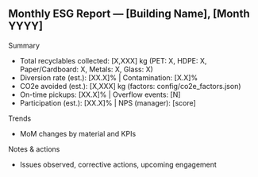 ## Monthly ESG Report — [Building Name], [Month YYYY]

Summary
- Total recyclables collected: [X,XXX] kg (PET: X, HDPE: X, Paper/Cardboard: X, Metals: X, Glass: X)
- Diversion rate (est.): [XX.X]% | Contamination: [X.X]%
- CO2e avoided (est.): [X,XXX] kg (factors: config/co2e_factors.json)
- On-time pickups: [XX.X]% | Overflow events: [N]
- Participation (est.): [XX.X]% | NPS (manager): [score]

Trends
- MoM changes by material and KPIs

Notes & actions
- Issues observed, corrective actions, upcoming engagement



